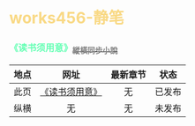 # <span style="color:rgba(247,207,102,0.8)">works456-静笔</span>

### <span style="color:rgb(100,273,180)">《读书须用意》</span>[<span style="color:grey"><sub>縱橫同步小說</sub></span>](https://www.zongheng.com)

|地点|网址|最新章节|状态|
|:---:|:---:|:---:|:---:|
|此页|[《读书须用意》](“神洲”系列/读书须用意/读书须用意.md)|无|已发布|
|纵横|无|无|未发布|